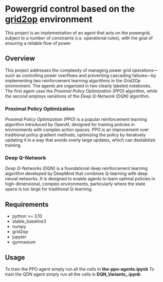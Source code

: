 # Powergrid control based on the [grid2op](https://grid2op.readthedocs.io/en/latest/) environment

This project is an implementation of an agent that acts on the powergrid, subject to a number of constraints (i.e. operational rules), with the goal of ensuring a reliable flow of power

## Overview

This project addresses the complexity of managing power grid operations—such as controlling power overflows and preventing cascading failures—by implementing two reinforcement learning algorithms in the _Grid2Op_ environment. The agents are organized in two clearly labeled notebooks. The first agent uses the _Proximal Policy Optimization (PPO)_ algorithm, while the second employs variations of the _Deep Q-Network (DQN)_ algorithm.

### Proximal Policy Optimization

_Proximal Policy Optimization (PPO)_ is a popular reinforcement learning algorithm introduced by OpenAI, designed for training policies in environments with complex action spaces. PPO is an improvement over traditional policy gradient methods, optimizing the policy by iteratively updating it in a way that avoids overly large updates, which can destabilize training.

### Deep Q-Network

_Deep Q-Networks (DQN)_ is a foundational deep reinforcement learning algorithm developed by DeepMind that combines Q-learning with deep neural networks. It is designed to enable agents to learn optimal policies in high-dimensional, complex environments, particularly where the state space is too large for traditional Q-learning.

## Requirements

- python >= 3.10
- stable_baseline3
- numpy
- grid2op
- jupyter
- gymnasium

## Usage

To train the PPO agent simply run all the cells in **the-ppo-agents.ipynb**
To train the QDN agent simply run all the cells in **DQN_Variants_.ipynb**

